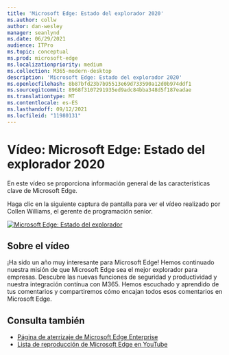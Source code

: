 ```yaml
---
title: 'Microsoft Edge: Estado del explorador 2020'
ms.author: collw
author: dan-wesley
manager: seanlynd
ms.date: 06/29/2021
audience: ITPro
ms.topic: conceptual
ms.prod: microsoft-edge
ms.localizationpriority: medium
ms.collection: M365-modern-desktop
description: 'Microsoft Edge: Estado del explorador 2020'
ms.openlocfilehash: 8b87bfd23b7b95513e69d733590a12d0b974ddf1
ms.sourcegitcommit: 8968f3107291935ed9adc84bba348d5f187eadae
ms.translationtype: MT
ms.contentlocale: es-ES
ms.lasthandoff: 09/12/2021
ms.locfileid: "11980131"
---
```

# <a name="video-microsoft-edge-state-of-the-browser-2020"></a>Vídeo: Microsoft Edge: Estado del explorador 2020

En este vídeo se proporciona información general de las características clave de Microsoft Edge.

Haga clic en la siguiente captura de pantalla para ver el vídeo realizado por Collen Williams, el gerente de programación senior.

[![Microsoft Edge: Estado del explorador](media/microsoft-edge-video-state-of-browser/0.png)](http://www.youtube.com/watch?v=ajdoE4wmzV0 "Microsoft Edge - State of the browser 2020")

## <a name="about-the-video"></a>Sobre el vídeo

¡Ha sido un año muy interesante para Microsoft Edge! Hemos continuado nuestra misión de que Microsoft Edge sea el mejor explorador para empresas. Descubre las nuevas funciones de seguridad y productividad y nuestra integración contínua con M365. Hemos escuchado y aprendido de tus comentarios y compartiremos cómo encajan todos esos comentarios en Microsoft Edge.

## <a name="see-also"></a>Consulta también

- [Página de aterrizaje de Microsoft Edge Enterprise](https://aka.ms/EdgeEnterprise)
- [Lista de reproducción de Microsoft Edge en YouTube](https://www.youtube.com/playlist?list=PLXtHYVsvn_b-uXh1tMeYpT-0iD8tD3tFy)